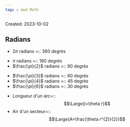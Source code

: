 ```yaml
---
tags : mod Math
---
```

Created: 2023-10-02

## Radians
- $2\pi$ radians =:: 360 degrés
<!--SR:!2024-01-12,67,250-->
- $\pi$ radians =:: 180 degrés
- $\frac{\pi}{2}$ radians =:: 90 degrés
<!--SR:!2024-01-15,70,270-->
- $\frac{\pi}{3}$ radians =:: 60 degrés
- $\frac{\pi}{4}$ radians =:: 45 degrés
- $\frac{\pi}{6}$ radians =:: 30 degrés
<!--SR:!2023-11-11,3,272-->

- Longueur d'un arc=::$$\Large{l=\theta r}$$
- Air d'un secteur=::$$\Large{A=\frac{\theta r^{2}}{2}}$$
<!--SR:!2023-11-11,1,212-->